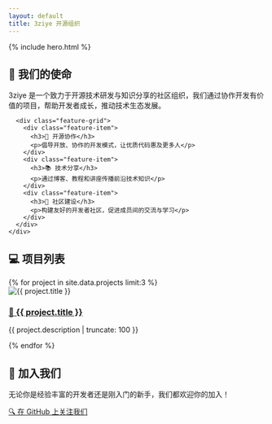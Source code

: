 ```yaml
---
layout: default
title: 3ziye 开源组织
---
```

<div class="page-container">
  {% include hero.html %}

  <section class="features">
    <div class="container">
      <h2>🚀 我们的使命</h2>
      <p>3ziye 是一个致力于开源技术研发与知识分享的社区组织，我们通过协作开发有价值的项目，帮助开发者成长，推动技术生态发展。</p>
      
      <div class="feature-grid">
        <div class="feature-item">
          <h3>🤝 开源协作</h3>
          <p>倡导开放、协作的开发模式，让优质代码惠及更多人</p>
        </div>
        <div class="feature-item">
          <h3>📚 技术分享</h3>
          <p>通过博客、教程和讲座传播前沿技术知识</p>
        </div>
        <div class="feature-item">
          <h3>👥 社区建设</h3>
          <p>构建友好的开发者社区，促进成员间的交流与学习</p>
        </div>
      </div>
    </div>
  </section>

  <section class="latest-projects">
    <div class="container">
      <h2>💻 项目列表</h2>
      <div class="project-grid">
        {% for project in site.data.projects limit:3 %}
          <div class="project-card">
            <img src="/assets/images/projects/{{ project.image }}" alt="{{ project.title }}">
            <div class="project-content">
              <h3><a href="{{ project.github_url }}">🔗 {{ project.title }}</a></h3>
              <p>{{ project.description | truncate: 100 }}</p>
            </div>
          </div>
        {% endfor %}
      </div>
      <!-- <div class="view-more">
        <a href="/projects" class="btn primary-btn">📋 查看全部项目</a>
      </div> -->
    </div>
  </section>

  <section class="join-us">
    <div class="container">
      <h2>🌟 加入我们</h2>
      <p>无论你是经验丰富的开发者还是刚入门的新手，我们都欢迎你的加入！</p>
      <a href="https://github.com/3ziye" class="btn primary-btn" target="_blank">🔍 在 GitHub 上关注我们</a>
    </div>
  </section>
</div>